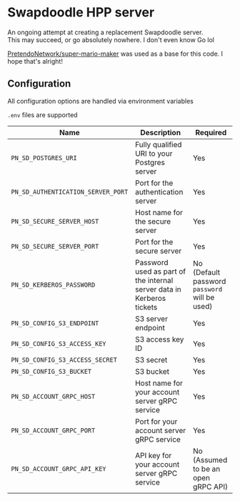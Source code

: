 # Swapdoodle HPP server

An ongoing attempt at creating a replacement Swapdoodle server.  
This may succeed, or go absolutely nowhere. I don't even know Go lol  

[PretendoNetwork/super-mario-maker](https://github.com/PretendoNetwork/super-mario-maker) was used as a base for this code. I hope that's alright!

## Configuration
All configuration options are handled via environment variables

`.env` files are supported

| Name                                | Description                                                           | Required                                      |
|-------------------------------------|-----------------------------------------------------------------------|-----------------------------------------------|
| `PN_SD_POSTGRES_URI`               | Fully qualified URI to your Postgres server                           | Yes                                           |
| `PN_SD_AUTHENTICATION_SERVER_PORT` | Port for the authentication server                                    | Yes                                           |
| `PN_SD_SECURE_SERVER_HOST`         | Host name for the secure server                                       | Yes                                           |
| `PN_SD_SECURE_SERVER_PORT`         | Port for the secure server                                            | Yes                                           |
| `PN_SD_KERBEROS_PASSWORD`          | Password used as part of the internal server data in Kerberos tickets | No (Default password `password` will be used) |
| `PN_SD_CONFIG_S3_ENDPOINT`         | S3 server endpoint                                                    | Yes                                           |
| `PN_SD_CONFIG_S3_ACCESS_KEY`       | S3 access key ID                                                      | Yes                                           |
| `PN_SD_CONFIG_S3_ACCESS_SECRET`    | S3 secret                                                             | Yes                                           |
| `PN_SD_CONFIG_S3_BUCKET`           | S3 bucket                                                             | Yes                                           |
| `PN_SD_ACCOUNT_GRPC_HOST`          | Host name for your account server gRPC service                        | Yes                                           |
| `PN_SD_ACCOUNT_GRPC_PORT`          | Port for your account server gRPC service                             | Yes                                           |
| `PN_SD_ACCOUNT_GRPC_API_KEY`       | API key for your account server gRPC service                          | No (Assumed to be an open gRPC API)           |